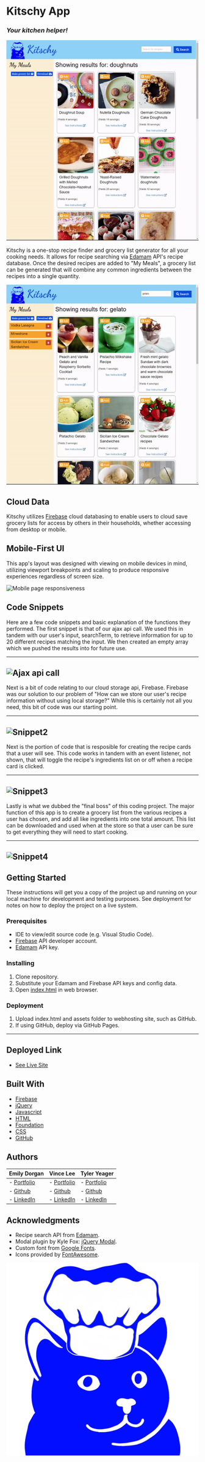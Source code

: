 # Kitschy App
### *Your kitchen helper!*

![Recipe search](./assets/images/recipe-search-demo.gif)

Kitschy is a one-stop recipe finder and grocery list generator for all your cooking needs. It allows for recipe searching via [Edamam](https://developer.edamam.com/) API's recipe database. Once the desired recipes are added to "My Meals", a grocery list can be generated that will combine any common ingredients between the recipes into a single quantity.

![Grocery list generation](./assets/images/grocery-list-demo.gif)


## Cloud Data

Kitschy utilizes [Firebase](https://firebase.google.com/) cloud databasing to enable users to cloud save grocery lists for access by others in their households, whether accessing from desktop or mobile.

## Mobile-First UI
This app's layout was designed with viewing on mobile devices in mind, utilizing viewport breakpoints and scaling to produce responsive experiences regardless of screen size.

![Mobile page responsiveness](./assets/images/responsiveness-demo.gif)

## Code Snippets
Here are a few code snippets and basic explanation of the functions they performed. The first snippet is that of our ajax api call. We used this in tandem with our user's input, searchTerm, to retrieve information for up to 20 different recipes matching the input. We then created an empty array which we pushed the results into for future use. 

---
![Ajax api call](https://user-images.githubusercontent.com/89880190/136632774-db33e495-ded0-4ff8-b98d-7d1da6f314f2.png)
---

Next is a bit of code relating to our cloud storage api, Firebase. Firebase was our solution to our problem of "How can we store our user's recipe information without using local storage?" While this is certainly not all you need, this bit of code was our starting point. 

---
![Snippet2](https://user-images.githubusercontent.com/89880190/136632829-3b70d664-a52b-4dad-84c1-50c74c68dac3.png)
---

Next is the portion of code that is resposible for creating the recipe cards that a user will see. This code works in tandem with an event listener, not shown, that will toggle the recipe's ingredients list on or off when a recipe card is clicked. 

---
![Snippet3](https://user-images.githubusercontent.com/89880190/136632883-40645023-f1e9-4747-9d76-bc458bdf74ec.png)
---

Lastly is what we dubbed the "final boss" of this coding project. The major function of this app is to create a grocery list from the various recipes a user has chosen, and add all like ingredients into one total amount. This list can be downloaded and used when at the store so that a user can be sure to get everything they will need to start cooking.

---
![Snippet4](https://user-images.githubusercontent.com/89880190/136632921-620e9529-4ca2-4490-9ce9-f9cef2e2b40b.png)
---
## Getting Started

These instructions will get you a copy of the project up and running on your local machine for development and testing purposes. See deployment for notes on how to deploy the project on a live system.

### Prerequisites

* IDE to view/edit source code (e.g. Visual Studio Code).
* [Firebase](https://firebase.google.com/) API developer account.
* [Edamam](https://developer.edamam.com/) API key.

### Installing

1. Clone repository.
1. Substitute your Edamam and Firebase API keys and config data.
1. Open [index.html](index.html) in web browser.

### Deployment

1. Upload index.html and assets folder to webhosting site, such as GitHub.
1. If using GitHub, deploy via GitHub Pages.

---
## Deployed Link

* [See Live Site](https://starryblue7.github.io/kitschy-app/)

## Built With

* [Firebase](https://firebase.google.com/)
* [jQuery](https://jquery.com/)
* [Javascript](https://developer.mozilla.org/en-US/docs/Web/JavaScript)
* [HTML](https://developer.mozilla.org/en-US/docs/Web/HTML)
* [Foundation](https://get.foundation/)
* [CSS](https://developer.mozilla.org/en-US/docs/Web/CSS)
* [GitHub](https://github.com/)

## Authors

|**Emily Dorgan** | **Vince Lee** | **Tyler Yeager** |
|-----------------|---------------|------------------|
| - [Portfolio](https://emdorgan.github.io/portfolio/)| - [Portfolio](https://starryblue7.github.io/portfolio/)| - [Portfolio](https://tylerbyeager.github.io/first-portfolio/) |
| - [Github](https://github.com/emdorgan)| - [Github](https://github.com/StarryBlue7) | - [Github](https://github.com/TylerBYeager) |
| - [LinkedIn](https://www.linkedin.com/in/emily-dorgan/)| - [LinkedIn](https://www.linkedin.com/in/vince-lee/) | - [LinkedIn](https://www.linkedin.com/in/tyler-yeager-1024/)|

## Acknowledgments

* Recipe search API from [Edamam](https://developer.edamam.com/).
* Modal plugin by Kyle Fox: [jQuery Modal](https://jquerymodal.com/).
* Custom font from [Google Fonts](https://fonts.google.com/).
* Icons provided by [FontAwesome](https://fontawesome.com/).

![Kitschy logo](./assets/images/kitschy-logo.png)